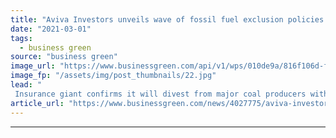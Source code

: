```yaml
---
title: "Aviva Investors unveils wave of fossil fuel exclusion policies and net zero pledge"
date: "2021-03-01"
tags: 
  - business green
source: "business green"
image_url: "https://www.businessgreen.com/api/v1/wps/010de9a/816f106d-f0c0-45bb-8c48-d1bb4ac51b9b/8/33392214828-99c4ed0717-o-185x114.jpg"
image_fp: "/assets/img/post_thumbnails/22.jpg"
lead: "
 Insurance giant confirms it will divest from major coal producers without accredited climate plans by the end of next year  ..."
article_url: "https://www.businessgreen.com/news/4027775/aviva-investors-unveils-wave-fossil-fuel-exclusion-policies-net-zero-pledge"
---
```


---
